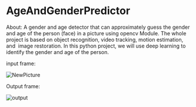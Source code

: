 # AgeAndGenderPredictor
About: A gender and age detector that can approximately guess the gender and age of the person (face) in a picture using opencv Module.
The whole project is based on object recognition, video tracking, motion estimation, and  image restoration. In this python project, we will use deep learning to identify the gender and age of the person.

input frame: 


![NewPicture](https://github.com/user-attachments/assets/30c706dc-db2e-4d32-8035-00aa3f5d7a31)


Output frame:


![output](https://github.com/user-attachments/assets/863bfa29-bb7c-4eba-a1f9-d73c857746b8)


